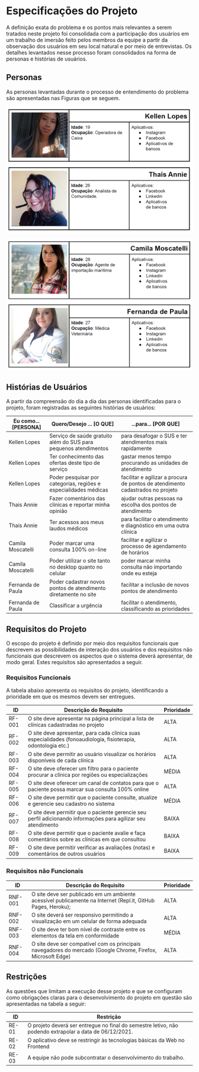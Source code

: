 # Especificações do Projeto

A definição exata do problema e os pontos mais relevantes a serem tratados neste projeto foi consolidada com a participação dos usuários em um trabalho de imersão feito pelos membros da equipe a partir da observação dos usuários em seu local natural e por meio de entrevistas. Os detalhes levantados nesse processo foram consolidados na forma de personas e histórias de usuários.

## Personas

As personas levantadas durante o processo de entendimento do problema são apresentadas nas Figuras que se seguem.

![Persona1](img/ImagemPersonas1.png)

![Persona1](img/ImagemPersonas2.png)

## Histórias de Usuários

A partir da compreensão do dia a dia das personas identificadas para o projeto, foram registradas as seguintes histórias de usuários:

|Eu como... [PERSONA]|Quero/Desejo ... [O QUE]|...para... [POR QUE]     |
|--------------------|------------------------------------|----------------------------------------|
|Kellen Lopes  | Serviço de saúde gratuito além do SUS para pequenos atendimentos           | para desafogar o SUS e ter atendimentos mais rapidamente               |
|Kellen Lopes       | Ter conhecimento das ofertas deste tipo de serviço                 | gastar menos tempo procurando as unidades de atendimento |
|Kellen Lopes  | Poder pesquisar por categorias, regiões e especialidades médicas           | facilitar e agilizar a procura de pontos de atendimento cadastrados no projeto    |
|Thais Annie       | Fazer comentários das clínicas e reportar minha opinião                 | ajudar outras pessoas na escolha dos pontos de atendimento |
|Thais Annie  | Ter acessos aos meus laudos médicos            | para facilitar o atendimento e diagnóstico em uma outra clínica               |
|Camila Moscatelli       | Poder marcar uma consulta 100% on-line                 | facilitar e agilizar o processo de agendamento de horários |
|Camila Moscatelli  | Poder utilizar o site tanto no desktop quanto no celular           | poder marcar minha consulta não importando onde eu esteja               |
|Fernanda de Paula       | Poder cadastrar novos pontos de atendimento diretamente no site                 | facilitar a inclusão de novos pontos de atendimento |
|Fernanda de Paula  | Classificar a urgência           | facilitar o atendimento, classificando as prioridades               |

## Requisitos do Projeto

O escopo do projeto é definido por meio dos requisitos funcionais que descrevem as possibilidades de interação dos usuários e dos requisitos não funcionais que descrevem os aspectos que o sistema deverá apresentar, de modo geral. Estes requisitos são apresentados a seguir.

### Requisitos Funcionais

A tabela abaixo apresenta os requisitos do projeto, identificando a prioridade em que os mesmos devem ser entregues.

|ID    | Descrição do Requisito  | Prioridade |
|------|-----------------------------------------|----|
|RF-001| O site deve apresentar na página principal a lista de clínicas cadastradas no projeto | ALTA | 
|RF-002| O site deve apresentar, para cada clínica suas especialidades (fonoaudiologia, fisioterapia, odontologia etc.)   | ALTA |
|RF-003| O site deve permitir ao usuário visualizar os horários disponíveis de cada clínica  | ALTA | 
|RF-004| O site deve oferecer um filtro para o  paciente procurar a clínica por regiões ou especializações   | MÉDIA |
|RF-005| O site deve oferecer um canal de contatos para que o paciente possa marcar sua consulta 100% online | ALTA | 
|RF-006| O site deve permitir que o paciente consulte, atualize e gerencie seu cadastro no sistema   | MÉDIA |
|RF-007| O site deve permitir que o paciente gerencie seu perfil adicionando informações para agilizar seu atendimento | BAIXA | 
|RF-008| O site deve permitir que o paciente avalie e faça comentários sobre as clínicas em que consultou   | BAIXA |
|RF-009| O site deve permitir verificar as avaliações (notas) e comentários de outros usuários | BAIXA | 


### Requisitos não Funcionais

|ID     | Descrição do Requisito  |Prioridade |
|-------|-------------------------|----|
|RNF-001| O site deve ser publicado em um ambiente acessível publicamente na Internet (Repl.it, GitHub Pages, Heroku); | ALTA | 
|RNF-002| O site deverá ser responsivo permitindo a visualização em um celular de forma adequada |  ALTA |
|RNF-003| O site deve ter bom nível de contraste entre os elementos da tela em conformidade  | MÉDIA | 
|RNF-004|O site deve ser compatível com os principais navegadores do mercado (Google Chrome, Firefox, Microsoft Edge) |  ALTA |

## Restrições

As questões que limitam a execução desse projeto e que se configuram como obrigações claras para o desenvolvimento do projeto em questão são apresentadas na tabela a seguir:

|ID| Restrição                                             |
|--|-------------------------------------------------------|
|RE-01| O projeto deverá ser entregue no final do semestre letivo, não podendo extrapolar a data de 06/12/2021. |
|RE-02| O aplicativo deve se restringir às tecnologias básicas da Web no Frontend        |
|RE-03| A equipe não pode subcontratar o desenvolvimento do trabalho.        |
